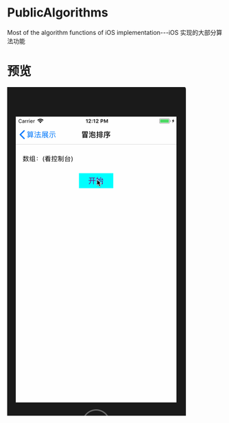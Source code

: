 # PublicAlgorithms
Most of the algorithm functions of iOS implementation---iOS  实现的大部分算法功能


# 预览

![](https://github.com/HatsuneMikuV/PublicAlgorithms/blob/master/sort.gif)
